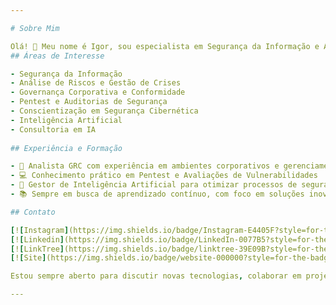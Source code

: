 ```yaml
---

# Sobre Mim

Olá! 👋 Meu nome é Igor, sou especialista em Segurança da Informação e Análise de Riscos, e eu Tambem Gosto de Inteligencia Artificial 
## Áreas de Interesse

- Segurança da Informação
- Análise de Riscos e Gestão de Crises
- Governança Corporativa e Conformidade
- Pentest e Auditorias de Segurança
- Conscientização em Segurança Cibernética
- Inteligência Artificial
- Consultoria em IA
  
## Experiência e Formação

- 💼 Analista GRC com experiência em ambientes corporativos e gerenciamento de riscos tecnológicos
- 💻 Conhecimento prático em Pentest e Avaliações de Vulnerabilidades
- 🤖 Gestor de Inteligência Artificial para otimizar processos de segurança e conformidade
- 📚 Sempre em busca de aprendizado contínuo, com foco em soluções inovadoras para desafios de segurança

## Contato

[![Instagram](https://img.shields.io/badge/Instagram-E4405F?style=for-the-badge&logo=instagram&logoColor=white)](https://www.instagram.com/igorcybertec/)
[![Linkedin](https://img.shields.io/badge/LinkedIn-0077B5?style=for-the-badge&logo=linkedin&logoColor=white)](https://www.linkedin.com/in/igorgoncalvesoliveira/)
[![LinkTree](https://img.shields.io/badge/linktree-39E09B?style=for-the-badge&logo=linktree&logoColor=white)](https://linktr.ee/avasolucoesia)
[![Site](https://img.shields.io/badge/website-000000?style=for-the-badge&logo=About.me&logoColor=white)]([https://pivotesecurity.webnode.page](https://nexusai.wixstudio.com/nexusai)/)

Estou sempre aberto para discutir novas tecnologias, colaborar em projetos relacionados a segurança e compartilhar conhecimento. Vamos conversar!

---
```

